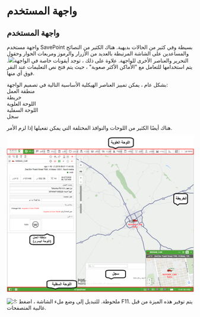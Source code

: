 # واجهة المستخدم

## واجهة المستخدم <a id="user_interface"></a>

واجهة مستخدم SavePoint بسيطة وفي كثير من الحالات بديهية. هناك الكثير من النصائح والمساعدين على الشاشة المرتبطة بالعديد من الأزرار والرموز ومربعات الحوار وحقول التحرير والعناصر الأخرى للواجهة. علاوة على ذلك ، توجد أيقونات خاصة في الواجهة![](https://docs.wialon.com/en/hosting/_media/icons/hint.png). يتم استخدامها للتعامل مع "الأماكن الأكثر صعوبة" ، حيث يتم فتح نص التعليمات عند النقر فوق أي منها.



بشكل عام ، يمكن تمييز العناصر الهيكلية الأساسية التالية في تصميم الواجهة:  
منطقة العمل  
خريطة  
اللوحة العلوية  
اللوحة السفلية  
سجل   
  
هناك أيضًا الكثير من اللوحات والنوافذ المختلفة التي يمكن تفعيلها إذا لزم الأمر.

![](../../.gitbook/assets/image.png)

![:!:](https://docs.wialon.com/en/hosting/lib/images/smileys/icon_exclaim.gif) ملحوظة. للتبديل إلى وضع ملء الشاشة ، اضغط F11. يتم توفير هذه الميزة من قبل غالبية المتصفحات.

